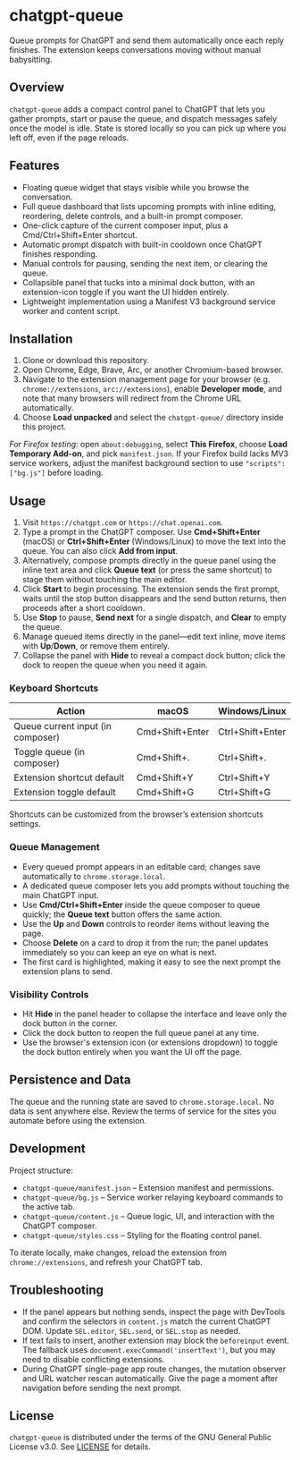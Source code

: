 # chatgpt-queue

Queue prompts for ChatGPT and send them automatically once each reply finishes. The extension keeps conversations moving without manual babysitting.

## Overview

`chatgpt-queue` adds a compact control panel to ChatGPT that lets you gather prompts, start or pause the queue, and dispatch messages safely once the model is idle. State is stored locally so you can pick up where you left off, even if the page reloads.

## Features

- Floating queue widget that stays visible while you browse the conversation.
- Full queue dashboard that lists upcoming prompts with inline editing, reordering, delete controls, and a built-in prompt composer.
- One-click capture of the current composer input, plus a Cmd/Ctrl+Shift+Enter shortcut.
- Automatic prompt dispatch with built-in cooldown once ChatGPT finishes responding.
- Manual controls for pausing, sending the next item, or clearing the queue.
- Collapsible panel that tucks into a minimal dock button, with an extension-icon toggle if you want the UI hidden entirely.
- Lightweight implementation using a Manifest V3 background service worker and content script.

## Installation

1. Clone or download this repository.
2. Open Chrome, Edge, Brave, Arc, or another Chromium-based browser.
3. Navigate to the extension management page for your browser (e.g. `chrome://extensions`, `arc://extensions`), enable **Developer mode**, and note that many browsers will redirect from the Chrome URL automatically.
4. Choose **Load unpacked** and select the `chatgpt-queue/` directory inside this project.

_For Firefox testing_: open `about:debugging`, select **This Firefox**, choose **Load Temporary Add-on**, and pick `manifest.json`. If your Firefox build lacks MV3 service workers, adjust the manifest background section to use `"scripts": ["bg.js"]` before loading.

## Usage

1. Visit `https://chatgpt.com` or `https://chat.openai.com`.
2. Type a prompt in the ChatGPT composer. Use **Cmd+Shift+Enter** (macOS) or **Ctrl+Shift+Enter** (Windows/Linux) to move the text into the queue. You can also click **Add from input**.
3. Alternatively, compose prompts directly in the queue panel using the inline text area and click **Queue text** (or press the same shortcut) to stage them without touching the main editor.
4. Click **Start** to begin processing. The extension sends the first prompt, waits until the stop button disappears and the send button returns, then proceeds after a short cooldown.
5. Use **Stop** to pause, **Send next** for a single dispatch, and **Clear** to empty the queue.
6. Manage queued items directly in the panel—edit text inline, move items with **Up**/**Down**, or remove them entirely.
7. Collapse the panel with **Hide** to reveal a compact dock button; click the dock to reopen the queue when you need it again.

### Keyboard Shortcuts

| Action | macOS | Windows/Linux |
| --- | --- | --- |
| Queue current input (in composer) | Cmd+Shift+Enter | Ctrl+Shift+Enter |
| Toggle queue (in composer) | Cmd+Shift+. | Ctrl+Shift+. |
| Extension shortcut default | Cmd+Shift+Y | Ctrl+Shift+Y |
| Extension toggle default | Cmd+Shift+G | Ctrl+Shift+G |

Shortcuts can be customized from the browser’s extension shortcuts settings.

### Queue Management

- Every queued prompt appears in an editable card; changes save automatically to `chrome.storage.local`.
- A dedicated queue composer lets you add prompts without touching the main ChatGPT input.
- Use **Cmd/Ctrl+Shift+Enter** inside the queue composer to queue quickly; the **Queue text** button offers the same action.
- Use the **Up** and **Down** controls to reorder items without leaving the page.
- Choose **Delete** on a card to drop it from the run; the panel updates immediately so you can keep an eye on what is next.
- The first card is highlighted, making it easy to see the next prompt the extension plans to send.

### Visibility Controls

- Hit **Hide** in the panel header to collapse the interface and leave only the dock button in the corner.
- Click the dock button to reopen the full queue panel at any time.
- Use the browser's extension icon (or extensions dropdown) to toggle the dock button entirely when you want the UI off the page.

## Persistence and Data

The queue and the running state are saved to `chrome.storage.local`. No data is sent anywhere else. Review the terms of service for the sites you automate before using the extension.

## Development

Project structure:

- `chatgpt-queue/manifest.json` – Extension manifest and permissions.
- `chatgpt-queue/bg.js` – Service worker relaying keyboard commands to the active tab.
- `chatgpt-queue/content.js` – Queue logic, UI, and interaction with the ChatGPT composer.
- `chatgpt-queue/styles.css` – Styling for the floating control panel.

To iterate locally, make changes, reload the extension from `chrome://extensions`, and refresh your ChatGPT tab.

## Troubleshooting

- If the panel appears but nothing sends, inspect the page with DevTools and confirm the selectors in `content.js` match the current ChatGPT DOM. Update `SEL.editor`, `SEL.send`, or `SEL.stop` as needed.
- If text fails to insert, another extension may block the `beforeinput` event. The fallback uses `document.execCommand('insertText')`, but you may need to disable conflicting extensions.
- During ChatGPT single-page app route changes, the mutation observer and URL watcher rescan automatically. Give the page a moment after navigation before sending the next prompt.

## License

`chatgpt-queue` is distributed under the terms of the GNU General Public License v3.0. See [LICENSE](LICENSE) for details.
